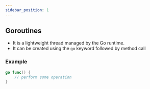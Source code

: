 ```yaml
---
sidebar_position: 1
---
```


## Goroutines

* It is a lightweight thread managed by the Go runtime.
* It can be created using the `go` keyword followed by method call


### Example
```go
go func() {
    // perform some operation 
}
```
